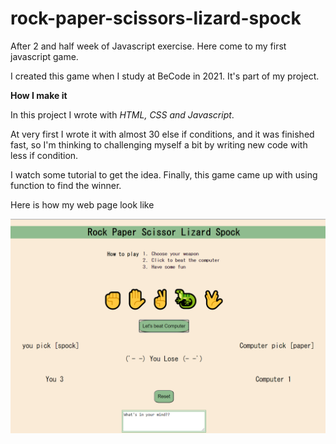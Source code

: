 # rock-paper-scissors-lizard-spock

After 2 and half week of Javascript exercise. Here come to my first javascript game.

I created this game when I study at BeCode in 2021. It's part of my project.

**How I make it**

In this project I wrote with <i>HTML, CSS and Javascript</i>. 

At very first I wrote it with almost 30 else if conditions, and it was finished fast, so I'm thinking to challenging myself a bit by writing new code with less if condition.

I watch some tutorial to get the idea. Finally, this game came up with using function to find the winner.

Here is how my web page look like 

<img src="Rock Paper Scissor screenshot.png" alt="screenshot of rock paper scissor game">
